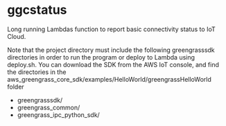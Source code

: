 # ggcstatus
Long running Lambdas function to report basic connectivity status to IoT Cloud.

Note that the project directory must include the following 
greengrasssdk directories in order to run the program or deploy
 to Lambda using deploy.sh. You can download the SDK from the AWS IoT console,
 and find the directories in the aws_greengrass_core_sdk/examples/HelloWorld/greengrassHelloWorld folder
- greengrasssdk/
- greengrass_common/
- greengrass_ipc_python_sdk/ 
